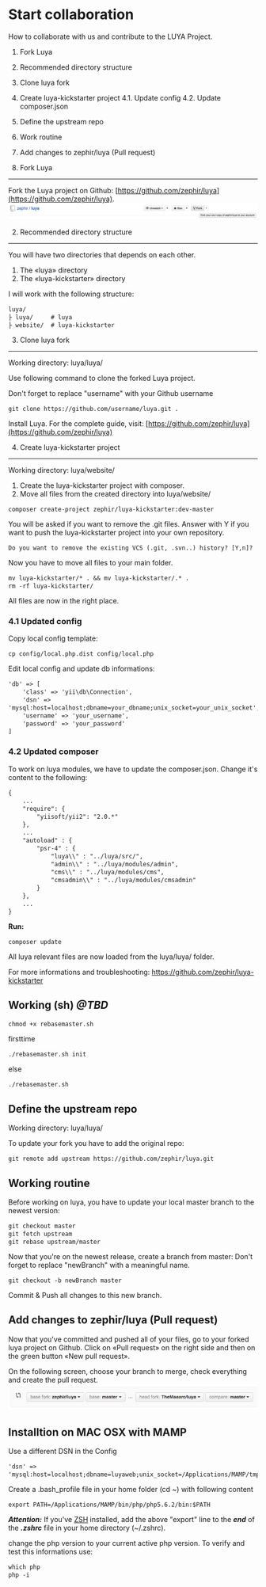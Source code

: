 Start collaboration
===================

How to collaborate with us and contribute to the LUYA Project.

1. Fork Luya
2. Recommended directory structure
3. Clone luya fork
4. Create luya-kickstarter project
4.1. Update config
4.2. Update composer.json
5. Define the upstream repo
6. Work routine
7. Add changes to zephir/luya (Pull request)

1. Fork Luya
-------------
Fork the Luya project on Github: [https://github.com/zephir/luya](https://github.com/zephir/luya).
![fork-luya](img/start-collaboration-fork.jpg "Fork Luya")

2. Recommended directory structure
------------------------------------
You will have two directories that depends on each other.

1. The «luya» directory
2. The «luya-kickstarter» directory

I will work with the following structure:
```
luya/
├ luya/     # luya
├ website/  # luya-kickstarter
```

3. Clone luya fork
-------------------
Working directory: luya/luya/

Use following command to clone the forked Luya project.

Don't forget to replace "username" with your Github username
```
git clone https://github.com/username/luya.git .
```

Install Luya. For the complete guide, visit: [https://github.com/zephir/luya](https://github.com/zephir/luya)

4. Create luya-kickstarter project
------------------------------------
Working directory: luya/website/

1. Create the luya-kickstarter project with composer.
2. Move all files from the created directory into luya/website/
```
composer create-project zephir/luya-kickstarter:dev-master
```
You will be asked if you want to remove the .git files. Answer with Y if you want to push the luya-kickstarter project into your own repository.
```
Do you want to remove the existing VCS (.git, .svn..) history? [Y,n]? 
```
Now you have to move all files to your main folder.
```
mv luya-kickstarter/* . && mv luya-kickstarter/.* .
rm -rf luya-kickstarter/
```
All files are now in the right place.

### 4.1 Updated config
Copy local config template:
```
cp config/local.php.dist config/local.php
```
Edit local config and update db informations:
```
'db' => [
	'class' => 'yii\db\Connection',
    'dsn' => 'mysql:host=localhost;dbname=your_dbname;unix_socket=your_unix_socket',
    'username' => 'your_username',
    'password' => 'your_password'
]
```

### 4.2 Updated composer
To work on luya modules, we have to update the composer.json.
Change it's content to the following:
```
{
    ...
    "require": {
        "yiisoft/yii2": "2.0.*"
    },
    ...
    "autoload" : {
        "psr-4" : {
            "luya\\" : "../luya/src/",
            "admin\\" : "../luya/modules/admin",
            "cms\\" : "../luya/modules/cms",
            "cmsadmin\\" : "../luya/modules/cmsadmin"
        }
    },
    ...
}
```
**Run:**
```
composer update
```

All luya relevant files are now loaded from the luya/luya/ folder.

For more informations and troubleshooting: https://github.com/zephir/luya-kickstarter

Working (sh) ***@TBD***
-------------
```
chmod +x rebasemaster.sh
```

firsttime
```
./rebasemaster.sh init
```

else
```
./rebasemaster.sh
```


Define the upstream repo
-------------------------
Working directory: luya/luya/

To update your fork you have to add the original repo:
```
git remote add upstream https://github.com/zephir/luya.git
```

Working routine
----------------
Before working on luya, you have to update your local master branch to the newest version:
```
git checkout master
git fetch upstream
git rebase upstream/master
```


Now that you're on the newest release, create a branch from master:
Don't forget to replace "newBranch" with a meaningful name.
```
git checkout -b newBranch master
```

Commit & Push all changes to this new branch.

Add changes to zephir/luya (Pull request)
-----------------------------------------
Now that you've committed and pushed all of your files, go to your forked luya project on Github.
Click on «Pull request» on the right side and then on the green button «New pull request».

On the following screen, choose your branch to merge, check everything and create the pull request.
![pull-request](img/start-collaboration-pull-request.jpg "Pull request")


Installtion on MAC OSX with MAMP
---
Use a different DSN in the Config
```
'dsn' => 'mysql:host=localhost;dbname=luyaweb;unix_socket=/Applications/MAMP/tmp/mysql/mysql.sock',
```

Create a .bash_profile file in your home folder (cd ~) with following content
```
export PATH=/Applications/MAMP/bin/php/php5.6.2/bin:$PATH
```
***Attention:*** If you've [ZSH](https://github.com/robbyrussell/oh-my-zsh) installed, add the above "export" line to the ***end*** of the ***.zshrc*** file in your home directory (~/.zshrc).

change the php version to your current active php version. To verify and test this informations use:
```
which php
php -i
```
